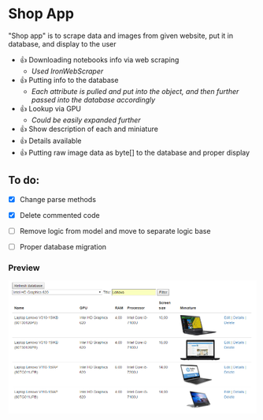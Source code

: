 # Shop App
"Shop app" is to scrape data and images from given website, put it in database, and display to the user

- :+1: Downloading notebooks info via web scraping
  - _Used IronWebScraper_
- :+1: Putting info to the database
  - _Each attribute is pulled and put into the object, and then further passed into the database accordingly_
- :+1: Lookup via GPU
  - _Could be easily expanded further_
- :+1: Show description of each and miniature
- :+1: Details available
- :+1: Putting raw image data as byte[] to the database and proper display

## To do:
- [X] Change parse methods
- [X] Delete commented code
- [ ] Remove logic from model and move to separate logic base
- [ ] Proper database migration


### Preview
<p align="center">
  <img src="2018-03-20 01_55_58-Notebooks list - Shop App.png" width="700"/>
</p>
